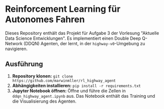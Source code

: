 # Reinforcement Learning für Autonomes Fahren

Dieses Repository enthält das Projekt für Aufgabe 3 der Vorlesung "Aktuelle Data Science Entwicklungen". 
Es implementiert einen Double Deep Q-Network (DDQN) Agenten, der lernt, in der `highway-v0`-Umgebung zu navigieren.

## Ausführung

1.  **Repository klonen:**
    `git clone https://github.com/marwinmller/rl_highway_agent`
2.  **Abhängigkeiten installieren:**
    `pip install -r requirements.txt`
3.  **Jupyter Notebook öffnen:**
    Öffne und führe die Zellen in `ddqn_highway_agent.ipynb` aus. Das Notebook enthält das Training und die Visualisierung des Agenten.